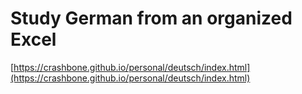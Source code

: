 # Study German from an organized Excel

[https://crashbone.github.io/personal/deutsch/index.html](https://crashbone.github.io/personal/deutsch/index.html)
